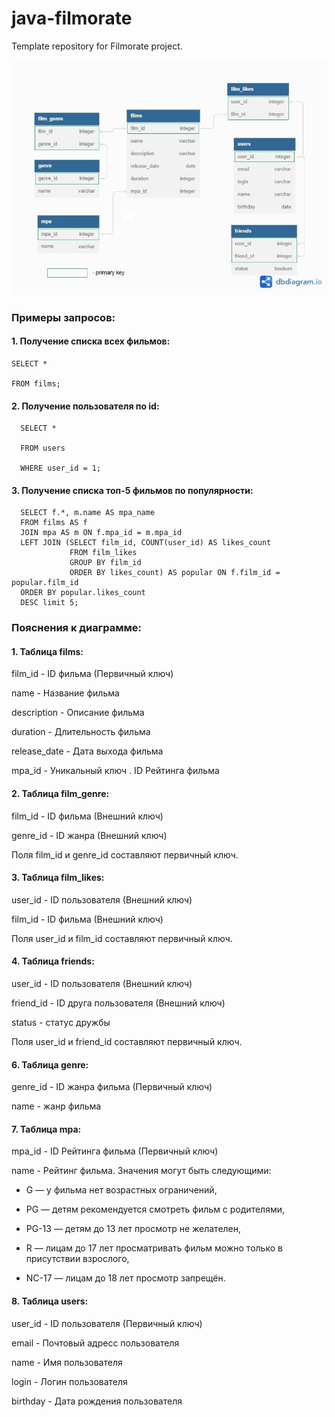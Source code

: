 # java-filmorate
Template repository for Filmorate project.

![](123.jpg)


### Примеры запросов:
#### 1. Получение списка всех фильмов:


    SELECT *

    FROM films;

#### 2. Получение пользователя по id:


      SELECT *

      FROM users

      WHERE user_id = 1;


#### 3. Получение списка топ-5 фильмов по популярности:


      SELECT f.*, m.name AS mpa_name
      FROM films AS f
      JOIN mpa AS m ON f.mpa_id = m.mpa_id
      LEFT JOIN (SELECT film_id, COUNT(user_id) AS likes_count
                 FROM film_likes
                 GROUP BY film_id
                 ORDER BY likes_count) AS popular ON f.film_id = popular.film_id
      ORDER BY popular.likes_count
      DESC limit 5;


### Пояснения к диаграмме:
#### 1. Таблица films:

   film_id - ID фильма (Первичный ключ)
   
   name - Название фильма
   
   description - Описание фильма

   duration - Длительность фильма

   release_date - Дата выхода фильма

   mpa_id - Уникальный ключ . ID Рейтинга фильма
   

#### 2. Таблица film_genre:

   film_id - ID фильма (Внешний ключ)

   genre_id - ID жанра (Внешний ключ)
   
   Поля film_id и genre_id составляют первичный ключ.


#### 3. Таблица film_likes:

   user_id - ID пользователя (Внешний ключ)

   film_id - ID фильма (Внешний ключ)
   
   Поля user_id и film_id составляют первичный ключ.


#### 4. Таблица friends:

   user_id - ID пользователя (Внешний ключ)

   friend_id - ID друга пользователя (Внешний ключ)

   status - статус дружбы
   
   Поля user_id и friend_id составляют первичный ключ.


#### 6. Таблица genre:

   genre_id - ID жанра фильма (Первичный ключ)

   name - жанр фильма


#### 7. Таблица mpa:

   mpa_id - ID Рейтинга фильма (Первичный ключ)

   name - Рейтинг фильма. Значения могут быть следующими:

   - G — у фильма нет возрастных ограничений,

   - PG — детям рекомендуется смотреть фильм с родителями,

   - PG-13 — детям до 13 лет просмотр не желателен,

   - R — лицам до 17 лет просматривать фильм можно только в присутствии взрослого,

   - NC-17 — лицам до 18 лет просмотр запрещён.
   

#### 8. Таблица users:

   user_id - ID пользователя (Первичный ключ)

   email - Почтовый адресс пользователя

   name - Имя пользователя

   login - Логин пользователя

   birthday - Дата рождения пользователя

 
